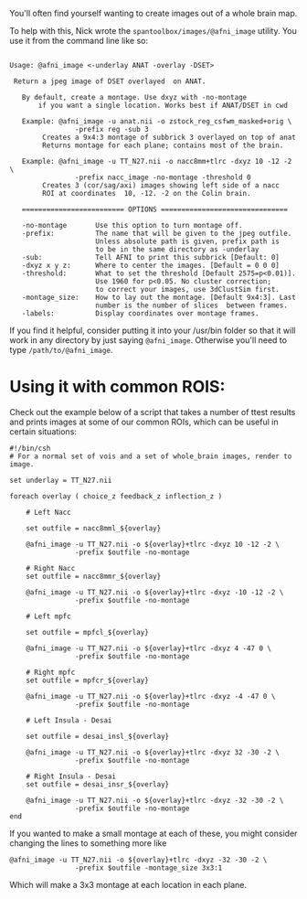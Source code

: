 You'll often find yourself wanting to create images out of a whole brain map. 

To help with this, Nick wrote the `spantoolbox/images/@afni_image` utility. You use it from the command line like so:

```

Usage: @afni_image <-underlay ANAT -overlay -DSET>

 Return a jpeg image of DSET overlayed  on ANAT.

   By default, create a montage. Use dxyz with -no-montage
       if you want a single location. Works best if ANAT/DSET in cwd

   Example: @afni_image -u anat.nii -o zstock_reg_csfwm_masked+orig \
                -prefix reg -sub 3
        Creates a 9x4:3 montage of subbrick 3 overlayed on top of anat
        Returns montage for each plane; contains most of the brain.

   Example: @afni_image -u TT_N27.nii -o nacc8mm+tlrc -dxyz 10 -12 -2 \
                -prefix nacc_image -no-montage -threshold 0
        Creates 3 (cor/sag/axi) images showing left side of a nacc
        ROI at coordinates  10, -12. -2 on the Colin brain.

   ========================= OPTIONS ===============================

   -no-montage       Use this option to turn montage off.
   -prefix:          The name that will be given to the jpeg outfile.
                     Unless absolute path is given, prefix path is
                     to be in the same directory as -underlay
   -sub:             Tell AFNI to print this subbrick [Default: 0]
   -dxyz x y z:      Where to center the images. [Default = 0 0 0]
   -threshold:       What to set the threshold [Default 2575=p<0.01)].
                     Use 1960 for p<0.05. No cluster correction;
                     to correct your images, use 3dClustSim first.
   -montage_size:    How to lay out the montage. [Default 9x4:3]. Last
                     number is the number of slices  between frames.
   -labels:          Display coordinates over montage frames.

```

If you find it helpful, consider putting it into your /usr/bin folder so that it will work in any directory by just saying `@afni_image`. Otherwise you'll need to type `/path/to/@afni_image`.


# Using it with common ROIS:

Check out the example below of a script that takes a number of ttest results and prints images at some of our common ROIs, which can be useful in certain situations:

```
#!/bin/csh
# For a normal set of vois and a set of whole_brain images, render to image.

set underlay = TT_N27.nii

foreach overlay ( choice_z feedback_z inflection_z )

    # Left Nacc

    set outfile = nacc8mml_${overlay}

    @afni_image -u TT_N27.nii -o ${overlay}+tlrc -dxyz 10 -12 -2 \
                -prefix $outfile -no-montage

    # Right Nacc
    set outfile = nacc8mmr_${overlay}

    @afni_image -u TT_N27.nii -o ${overlay}+tlrc -dxyz -10 -12 -2 \
                -prefix $outfile -no-montage

    # Left mpfc

    set outfile = mpfcl_${overlay}

    @afni_image -u TT_N27.nii -o ${overlay}+tlrc -dxyz 4 -47 0 \
                -prefix $outfile -no-montage

    # Right mpfc
    set outfile = mpfcr_${overlay}

    @afni_image -u TT_N27.nii -o ${overlay}+tlrc -dxyz -4 -47 0 \
                -prefix $outfile -no-montage

    # Left Insula - Desai

    set outfile = desai_insl_${overlay}

    @afni_image -u TT_N27.nii -o ${overlay}+tlrc -dxyz 32 -30 -2 \
                -prefix $outfile -no-montage

    # Right Insula - Desai
    set outfile = desai_insr_${overlay}

    @afni_image -u TT_N27.nii -o ${overlay}+tlrc -dxyz -32 -30 -2 \
                -prefix $outfile -no-montage
end

```

If you wanted to make a small montage at each of these, you might consider changing the lines to something more like 
```
@afni_image -u TT_N27.nii -o ${overlay}+tlrc -dxyz -32 -30 -2 \
                -prefix $outfile -montage_size 3x3:1
```
Which will make a 3x3 montage at each location in each plane. 
